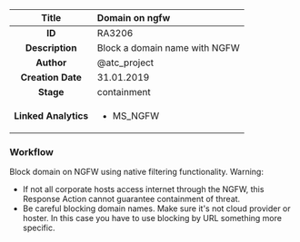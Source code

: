 | Title                       | Domain on ngfw         |
|:---------------------------:|:--------------------|
| **ID**                      | RA3206            |
| **Description**             | Block a domain name with NGFW   |
| **Author**                  | @atc_project        |
| **Creation Date**           | 31.01.2019 |
| **Stage**                   | containment         |
| **Linked Analytics** |<ul><li>MS_NGFW</li></ul>|

### Workflow

Block domain on NGFW using native filtering functionality.
Warning: 
- If not all corporate hosts access internet through the NGFW, this Response Action cannot guarantee containment of threat.
- Be careful blocking domain names. Make sure it's not cloud provider or hoster. In this case you have to use blocking by URL something more specific.
